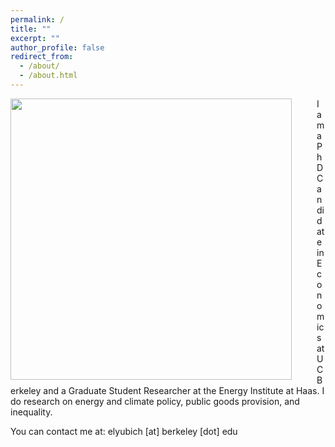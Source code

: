 ```yaml
---
permalink: /
title: ""
excerpt: ""
author_profile: false
redirect_from: 
  - /about/
  - /about.html
---
```



<img src="{{site.url}}/images/bio-photo.png" width="450" align="left" style="display: block; margin-right: 40px;" /> 

I am a PhD Candidate in Economics at UC Berkeley and a Graduate Student Researcher at the Energy Institute at Haas. I do research on energy and climate policy, public goods provision, and inequality.


You can contact me at: elyubich [at] berkeley [dot] edu